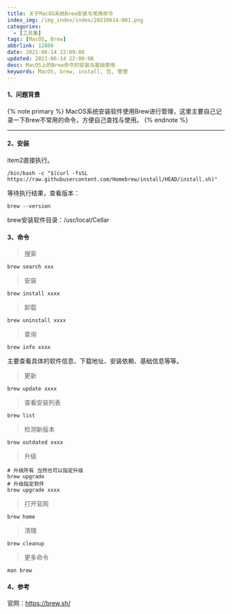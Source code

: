 ```yaml
---
title: 关于MacOS系统Brew安装与常用命令
index_img: /img_index/index/20210614-001.png
categories:
  - [工具集]
tags: [MacOS, Brew]
abbrlink: 12880
date: 2021-06-14 22:09:08
updated: 2021-06-14 22:09:08
desc: MacOS上的Brew命令的安装与基础使用
keywords: MacOS, brew, install, 包, 管理
---
```



#### 1、问题背景

{% note primary %}
MacOS系统安装软件使用Brew进行管理，这里主要自己记录一下Brew不常用的命令，方便自己查找与使用。
{% endnote %}

<!--more-->
<hr />

#### 2、安装

item2直接执行。
```
/bin/bash -c "$(curl -fsSL https://raw.githubusercontent.com/Homebrew/install/HEAD/install.sh)"
```

等待执行结果，查看版本：
```
brew --version
```

brew安装软件目录：/usr/local/Cellar

#### 3、命令

> 搜索

```
brew search xxx
```

> 安装

```
brew install xxxx
```

> 卸载

```
brew uninstall xxxx
```

> 查询

```
brew info xxxx
```
主要查看具体的软件信息、下载地址、安装依赖、基础信息等等。

> 更新

```
brew update xxxx
```

> 查看安装列表

```
brew list
```

> 检测新版本

```
brew outdated xxxx
```

> 升级

```
# 升级所有 当然也可以指定升级
brew upgrade
# 升级指定软件
brew upgrade xxxx
```

> 打开官网

```
brew home
```

> 清理

```
brew cleanup
```

> 更多命令

```
man brew
```

#### 4、参考

官网：https://brew.sh/
